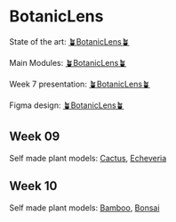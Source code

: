 # BotanicLens

State of the art: [🪴BotanicLens🪴](https://docs.google.com/document/d/1ZIGZYRM3tIELG5js_GhulCKJ2swGiPxcpcUNJLiHZ0g/edit?usp=sharing)

Main Modules: [🪴BotanicLens🪴](https://docs.google.com/document/d/1bZZ_VMRZ5Xo8jj0S2yLsu1tpWNqAWiSJWMKsxLAPoAE)

Week 7 presentation: [🪴BotanicLens🪴](https://docs.google.com/presentation/d/1ksYJjnmCdqXng84Pnae5DqEnQRaP44IfOWwNeWMT-rQ/edit?usp=sharing)

Figma design: [🪴BotanicLens🪴](https://www.figma.com/file/9BYTaUDRCN7mzt1kWhdDrl/BotanicLens?type=design&node-id=0%3A1&mode=design&t=q24l0i4erbz2AzYL-1)

## Week 09
Self made plant models: [Cactus](Models/Cactus), [Echeveria](Models/echeveria)

## Week 10
Self made plant models: [Bamboo](Models/Bamboo), [Bonsai](Models/Bonsai)
